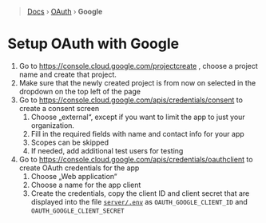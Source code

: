 > [Docs](../README.md) › [OAuth](./README.md) › **Google**

# Setup OAuth with Google

1. Go to https://console.cloud.google.com/projectcreate , choose a project name and create that project.
2. Make sure that the newly created project is from now on selected in the dropdown on the top left of the page
3. Go to https://console.cloud.google.com/apis/credentials/consent to create a consent screen
   1. Choose „external“, except if you want to limit the app to just your organization.
   2. Fill in the required fields with name and contact info for your app
   3. Scopes can be skipped
   4. If needed, add additional test users for testing
4. Go to https://console.cloud.google.com/apis/credentials/oauthclient to create OAuth credentials for the app
   1. Choose „Web application“
   2. Choose a name for the app client
   3. Create the credentials, copy the client ID and client secret that are displayed into the file [`server/.env`](../../server/.env) as `OAUTH_GOOGLE_CLIENT_ID` and `OAUTH_GOOGLE_CLIENT_SECRET`
